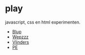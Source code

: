 # play
javascript, css en html experimenten.

- [Blup](blup)
- [Wepzzz](wepzzz)
- [Vlinders](vlinders)
- [PE](PE)

